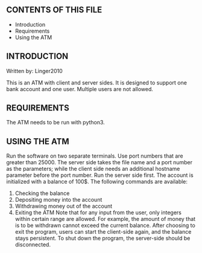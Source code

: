 CONTENTS OF THIS FILE
---------------------

* Introduction
* Requirements
* Using the ATM



INTRODUCTION
------------

Written by: Linger2010

This is an ATM with client and server sides. It is designed to support one bank account and one user. Multiple users are not allowed. 


REQUIREMENTS
------------

The ATM needs to be run with python3.


USING THE ATM
-------------
Run the software on two separate terminals. Use port numbers that are greater than 25000. The server side takes the file name and a port number as the parameters; while the client side needs an additional hostname parameter before the port number. Run the server side first.
The account is initialized with a balance of 100$. The following commands are available: 
1. Checking the balance
2. Depositing money into the account
3. Withdrawing money out of the account
4. Exiting the ATM
Note that for any input from the user, only integers within certain range are allowed. For example, the amount of money that is to be withdrawn cannot exceed the current balance.
After choosing to exit the program, users can start the client-side again, and the balance stays persistent.
To shut down the program, the server-side should be disconnected.
